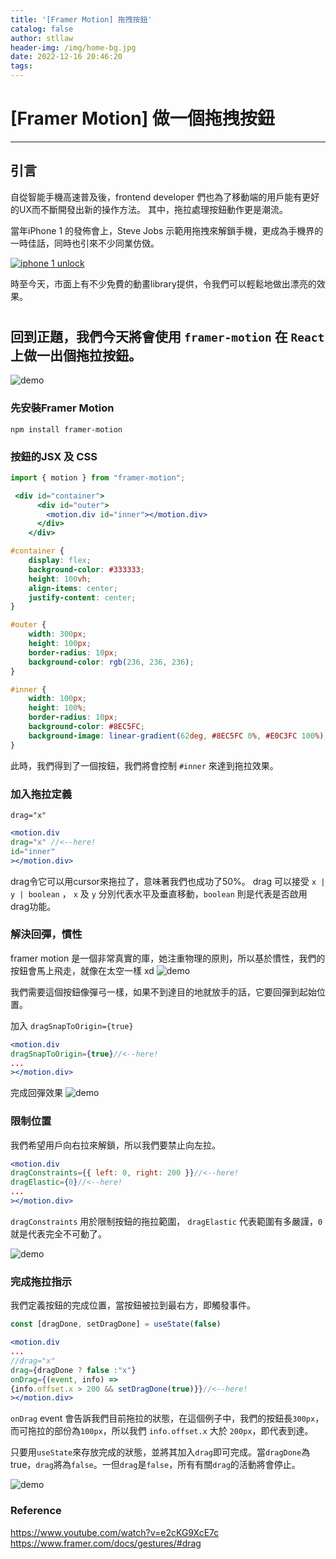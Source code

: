 ```yaml
---
title: '[Framer Motion] 拖拽按鈕'
catalog: false
author: stllaw
header-img: /img/home-bg.jpg
date: 2022-12-16 20:46:20
tags:
---
```


# [Framer Motion] 做一個拖拽按鈕
---

## 引言
自從智能手機高速普及後，frontend developer 們也為了移動端的用戶能有更好的UX而不斷開發出新的操作方法。 其中，拖拉處理按鈕動作更是潮流。

當年iPhone 1 的發佈會上，Steve Jobs 示範用拖拽來解鎖手機，更成為手機界的一時佳話，同時也引來不少同業仿傚。

[![iphone 1 unlock](https://img.youtube.com/vi/e2cKG9XcE7c/0.jpg)](https://www.youtube.com/watch?v=e2cKG9XcE7c)


時至今天，市面上有不少免費的動畫library提供，令我們可以輕鬆地做出漂亮的效果。

#
#
## 回到正題，我們今天將會使用 ```framer-motion``` 在 ```React``` 上做一出個拖拉按鈕。
![demo](https://firebasestorage.googleapis.com/v0/b/stillaw-1b875.appspot.com/o/Framer-Motion-Drag-Button%2Fdemo.gif?alt=media&token=9ee25434-ce6d-4474-a81d-e3379191004c)

### 先安裝Framer Motion 
 ```npm install framer-motion```


### 按鈕的JSX 及 CSS

``` jsx
import { motion } from "framer-motion";

 <div id="container">
      <div id="outer">
        <motion.div id="inner"></motion.div>
      </div>
    </div>
```

``` css
#container {
    display: flex;
    background-color: #333333;
    height: 100vh;
    align-items: center;
    justify-content: center;
}

#outer {
    width: 300px;
    height: 100px;
    border-radius: 10px;
    background-color: rgb(236, 236, 236);
}

#inner { 
    width: 100px;
    height: 100%;
    border-radius: 10px;
    background-color: #8EC5FC;
    background-image: linear-gradient(62deg, #8EC5FC 0%, #E0C3FC 100%);
}
```

此時，我們得到了一個按鈕，我們將會控制 ```#inner``` 來達到拖拉效果。

### 加入拖拉定義
 ```drag="x"```
```jsx
<motion.div 
drag="x" //<--here!
id="inner"
></motion.div>
```

drag令它可以用cursor來拖拉了，意味著我們也成功了50%。 
drag 可以接受 ```x | y | boolean``` ， ```x``` 及 ```y``` 分別代表水平及垂直移動，```boolean``` 則是代表是否啟用drag功能。

### 解決回彈，慣性
framer motion 是一個非常真實的庫，她注重物理的原則，所以基於慣性，我們的按鈕會馬上飛走，就像在太空一樣 xd
![demo](https://firebasestorage.googleapis.com/v0/b/stillaw-1b875.appspot.com/o/Framer-Motion-Drag-Button%2Fdemo2.gif?alt=media&token=e83296c9-877b-4b50-960f-192db0c4eecd)

我們需要這個按鈕像彈弓一樣，如果不到達目的地就放手的話，它要回彈到起始位置。

加入 ```dragSnapToOrigin={true}```
```jsx
<motion.div
dragSnapToOrigin={true}//<--here!
...
></motion.div>
```
完成回彈效果
![demo](https://firebasestorage.googleapis.com/v0/b/stillaw-1b875.appspot.com/o/Framer-Motion-Drag-Button%2Fdemo3.gif?alt=media&token=248879f6-01d9-482f-a312-ccf0e5a54bf1)

### 限制位置
我們希望用戶向右拉來解鎖，所以我們要禁止向左拉。

```jsx
<motion.div
dragConstraints={{ left: 0, right: 200 }}//<--here!
dragElastic={0}//<--here!
...
></motion.div>
```

`dragConstraints` 用於限制按鈕的拖拉範圍， `dragElastic` 代表範圍有多嚴謹，`0` 就是代表完全不可動了。

![demo](https://firebasestorage.googleapis.com/v0/b/stillaw-1b875.appspot.com/o/Framer-Motion-Drag-Button%2Fdemo4.gif?alt=media&token=008a7664-4030-4dd7-9db1-fbcc94c6399f)

### 完成拖拉指示
我們定義按鈕的完成位置，當按鈕被拉到最右方，即觸發事件。

```jsx
const [dragDone, setDragDone] = useState(false)

<motion.div
...
//drag="x"
drag={dragDone ? false :"x"}
onDrag={(event, info) =>  
{info.offset.x > 200 && setDragDone(true)}}//<--here!
></motion.div>
```

`onDrag` event 會告訴我們目前拖拉的狀態，在這個例子中，我們的按鈕長`300px`，而可拖拉的部份為`100px`，所以我們 `info.offset.x` 大於 `200px`，即代表到達。

只要用`useState`來存放完成的狀態，並將其加入`drag`即可完成。當`dragDone`為true，`drag`將為`false`。一但`drag`是`false`，所有有關`drag`的活動將會停止。

![demo](https://firebasestorage.googleapis.com/v0/b/stillaw-1b875.appspot.com/o/Framer-Motion-Drag-Button%2Fdemo.gif?alt=media&token=9ee25434-ce6d-4474-a81d-e3379191004c)


### Reference
https://www.youtube.com/watch?v=e2cKG9XcE7c
https://www.framer.com/docs/gestures/#drag